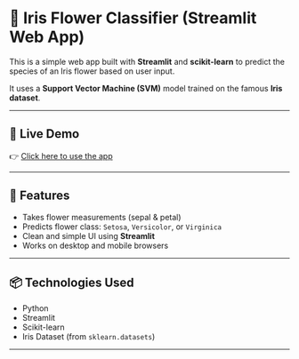 # 🌸 Iris Flower Classifier (Streamlit Web App)

This is a simple web app built with **Streamlit** and **scikit-learn** to predict the species of an Iris flower based on user input.

It uses a **Support Vector Machine (SVM)** model trained on the famous **Iris dataset**.

---

## 🚀 Live Demo

👉 [Click here to use the app](https://iris-webapp-5w9prsbyotcgfv52qg7ag3.streamlit.app/)  


---

## 🧠 Features

- Takes flower measurements (sepal & petal)
- Predicts flower class: `Setosa`, `Versicolor`, or `Virginica`
- Clean and simple UI using **Streamlit**
- Works on desktop and mobile browsers

---

## 📦 Technologies Used

- Python
- Streamlit
- Scikit-learn
- Iris Dataset (from `sklearn.datasets`)

---

